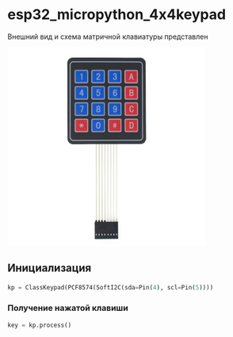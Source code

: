 # esp32_micropython_4x4keypad
Внешний вид и схема матричной клавиатуры представлен

![Матричная клавиатура 4х4](/files/image2.png)
## Инициализация
```python
kp = ClassKeypad(PCF8574(SoftI2C(sda=Pin(4), scl=Pin(5))))
```
### Получение нажатой клавиши
```python
key = kp.process()
```
